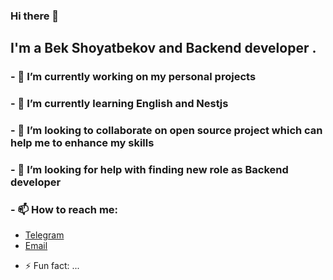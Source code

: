### Hi there 👋

## I'm a Bek Shoyatbekov and Backend developer .

### - 🔭 I’m currently working on my personal projects
### - 🌱 I’m currently learning English and Nestjs
### - 👯 I’m looking to collaborate on open source project which can help me to enhance my skills
### - 🤔 I’m looking for help with finding new role as Backend developer
### - 📫 How to reach me: 
* [Telegram](https://t.me/Bek_Shoyatbekov)
* [Email](shoyatbekov03032003@gmail.com)
- ⚡ Fun fact: ...


